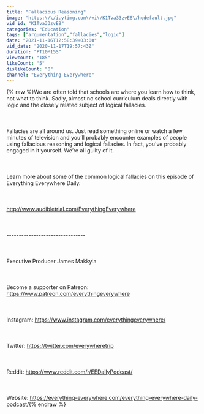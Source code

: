 ```yaml
---
title: "Fallacious Reasoning"
image: "https:\/\/i.ytimg.com\/vi\/K1Tva33zvE8\/hqdefault.jpg"
vid_id: "K1Tva33zvE8"
categories: "Education"
tags: ["argumentation","fallacies","logic"]
date: "2021-11-16T12:58:39+03:00"
vid_date: "2020-11-17T19:57:43Z"
duration: "PT10M15S"
viewcount: "185"
likeCount: "5"
dislikeCount: "0"
channel: "Everything Everywhere"
---
```

{% raw %}We are often told that schools are where you learn how to think, not what to think. Sadly, almost no school curriculum deals directly with logic and the closely related subject of logical fallacies. <br /><br /><br /><br /> Fallacies are all around us. Just read something online or watch a few minutes of television and you’ll probably encounter examples of people using fallacious reasoning and logical fallacies. In fact, you’ve probably engaged in it yourself. We’re all guilty of it. <br /><br /><br /><br /> Learn more about some of the common logical fallacies on this episode of Everything Everywhere Daily.<br /><br /><br /><br /> <a rel="nofollow" target="blank" href="http://www.audibletrial.com/EverythingEverywhere">http://www.audibletrial.com/EverythingEverywhere</a><br /><br /><br /><br /> --------------------------------<br /><br /><br /><br /> Executive Producer James Makkyla<br /><br /><br /><br /> Become a supporter on Patreon: <a rel="nofollow" target="blank" href="https://www.patreon.com/everythingeverywhere">https://www.patreon.com/everythingeverywhere</a><br /><br /><br /><br /> Instagram: <a rel="nofollow" target="blank" href="https://www.instagram.com/everythingeverywhere/">https://www.instagram.com/everythingeverywhere/</a><br /><br /><br /><br /> Twitter: <a rel="nofollow" target="blank" href="https://twitter.com/everywheretrip">https://twitter.com/everywheretrip</a><br /><br /><br /><br /> Reddit: <a rel="nofollow" target="blank" href="https://www.reddit.com/r/EEDailyPodcast/">https://www.reddit.com/r/EEDailyPodcast/</a><br /><br /><br /><br /> Website:  <a rel="nofollow" target="blank" href="https://everything-everywhere.com/everything-everywhere-daily-podcast/">https://everything-everywhere.com/everything-everywhere-daily-podcast/</a>{% endraw %}
